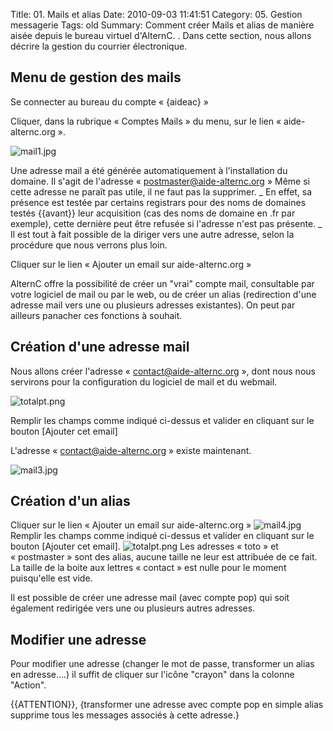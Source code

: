 Title: 01. Mails et alias 
Date: 2010-09-03 11:41:51
Category: 05. Gestion messagerie
Tags: old
Summary: Comment créer Mails et alias de manière aisée depuis le bureau virtuel d'AlternC. . Dans cette section, nous allons décrire la gestion du courrier électronique.



## Menu de gestion des mails

Se connecter au bureau du compte « {aideac} »

Cliquer, dans la rubrique « Comptes Mails » du menu, sur le lien « aide-alternc.org ».

<img src="/img/mail1.jpg" title="to complete" alt="mail1.jpg" />

Une adresse mail a été générée automatiquement à l'installation du domaine. Il s'agit de l'adresse « postmaster@aide-alternc.org » Même si cette adresse ne paraît pas utile, il ne faut pas la supprimer. 
_ En effet, sa présence est testée par certains registrars  pour des noms de domaines testés {{avant}} leur acquisition (cas des noms de domaine en .fr par exemple), cette dernière peut être refusée si l'adresse n'est pas présente.
_ Il est tout à fait possible de la diriger vers une autre adresse, selon la procédure que nous verrons plus loin.

Cliquer sur le lien « Ajouter un email sur aide-alternc.org »

AlternC offre la possibilité de créer un "vrai" compte mail, consultable par votre logiciel de mail ou par le web, ou de créer un alias (redirection d'une adresse mail vers une ou plusieurs adresses existantes). On peut par ailleurs panacher ces fonctions à souhait.


## Création d'une adresse mail

Nous allons créer l'adresse « contact@aide-alternc.org », dont nous nous servirons pour la configuration du logiciel de mail et du webmail.

<img src="/img/totalpt.png" title="to complete" alt="totalpt.png" />

Remplir les champs comme indiqué ci-dessus et valider en cliquant sur le bouton [Ajouter cet email]

L'adresse « contact@aide-alternc.org » existe maintenant.

<img src="/img/mail3.jpg" title="to complete" alt="mail3.jpg" />

## Création d'un alias

Cliquer sur le lien « Ajouter un email sur aide-alternc.org »
<img src="/img/mail4.jpg" title="to complete" alt="mail4.jpg" />
Remplir les champs comme indiqué ci-dessus et valider en cliquant sur le bouton [Ajouter cet email].
<img src="/img/totalpt.png" title="to complete" alt="totalpt.png" />
Les adresses « toto » et « postmaster » sont des alias, aucune taille ne leur est attribuée de ce fait. La taille de la boite aux lettres « contact » est nulle pour le moment puisqu'elle est vide.

Il est possible de créer une adresse mail (avec compte pop) qui soit également redirigée vers une ou plusieurs autres adresses.

## Modifier une adresse

Pour modifier une adresse (changer le mot de passe, transformer un alias en adresse....) il suffit de cliquer sur l'icône "crayon" dans la colonne "Action".

{{ATTENTION}}, {transformer une adresse avec compte pop en simple alias supprime tous les messages associés à cette adresse.}